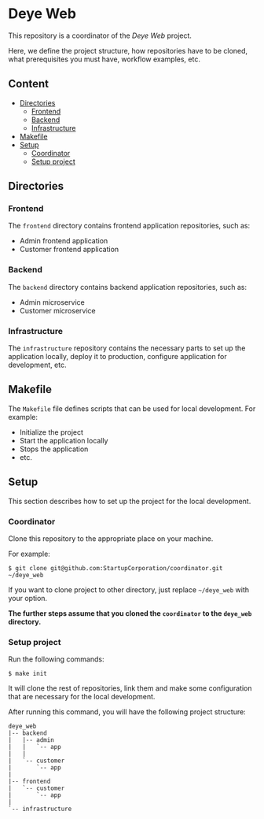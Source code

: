# Deye Web

This repository is a coordinator of the *Deye Web* project.

Here, we define the project structure, how repositories have to be cloned, what prerequisites you must have, workflow
examples, etc.

## Content

* [Directories](#directories)
    * [Frontend](#frontend)
    * [Backend](#backend)
    * [Infrastructure](#infrastructure)
* [Makefile](#makefile)
* [Setup](#setup)
    * [Coordinator](#coordinator)
    * [Setup project](#setup-project)

## Directories

### Frontend

The `frontend` directory contains frontend application repositories, such as:

* Admin frontend application
* Customer frontend application

### Backend

The `backend` directory contains backend application repositories, such as:

* Admin microservice
* Customer microservice

### Infrastructure

The `infrastructure` repository contains the necessary parts to set up the application locally, deploy it to production,
configure application for development, etc.

## Makefile

The `Makefile` file defines scripts that can be used for local development. For example:
* Initialize the project
* Start the application locally
* Stops the application
* etc.

## Setup

This section describes how to set up the project for the local development.

### Coordinator

Clone this repository to the appropriate place on your machine.

For example:

```shell
$ git clone git@github.com:StartupCorporation/coordinator.git ~/deye_web
```

If you want to clone project to other directory, just replace `~/deye_web` with your option.

**The further steps assume that you cloned the `coordinator` to the `deye_web` directory.**

### Setup project

Run the following commands:

```shell
$ make init
```

It will clone the rest of repositories, link them and make some configuration that are necessary for the local development.

After running this command, you will have the following project structure:
```
deye_web
|-- backend
|   |-- admin
|   |   `-- app
|   |
|   `-- customer
|       `-- app    
|
|-- frontend
|   `-- customer
|       `-- app    
|
`-- infrastructure
```